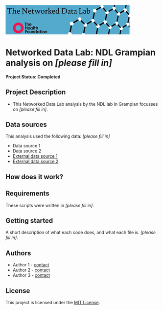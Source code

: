<img src="ndlbanner.png" width="405" height="96">

# Networked Data Lab: NDL Grampian analysis on *[please fill in]*

#### Project Status: Completed

## Project Description

- This Networked Data Lab analysis by the NDL lab in Grampian focusses on *[please fill in]*.

## Data sources

This analysis used the following data: *[please fill in]*

- Data source 1
- Data source 2
- [External data source 1](www.google.com)
- [External data source 2](www.google.com)

## How does it work?

## Requirements

These scripts were written in *[please fill in]*.

## Getting started

A short description of what each code does, and what each file is. *[please fill in]*.

## Authors

- Author 1 - [contact](name@domain.ac.uk)
- Author 2 - [contact](name@domain.ac.uk)
- Author 3 - [contact](name@domain.ac.uk)

## License

This project is licensed under the [MIT License](https://opensource.org/licenses/MIT).
